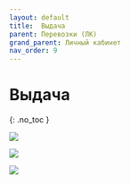 ```yaml
---
layout: default
title:	Выдача
parent: Перевозки (ЛК)
grand_parent: Личный кабинет
nav_order: 9
---
```


# 	Выдача
{: .no_toc }

![](../../images/issu.png)

![](../../images/issu1.png)

![](../../images/issu2.png)
